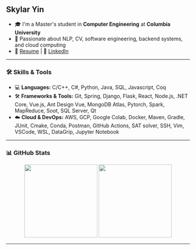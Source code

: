 

<!--
**Alphnia/Alphnia** is a ✨ _special_ ✨ repository because its `README.md` (this file) appears on your GitHub profile.

Here are some ideas to get you started:

- 🔭 I’m currently working on ...
- 🌱 I’m currently learning ...
- 👯 I’m looking to collaborate on ...
- 🤔 I’m looking for help with ...
- 💬 Ask me about ...
- 📫 How to reach me: ...
- 😄 Pronouns: ...
- ⚡ Fun fact: ...
-->
## Skylar Yin

* 🎓 I'm a Master's student in **Computer Engineering** at **Columbia University**  
* 💼 Passionate about NLP, CV, software engineering, backend systems, and cloud computing
* 📄 [Resume](https://docs.google.com/document/d/1ia5kFsShCLOBU4wdf4Vcr_wp3dq35sgKNM9CMJvHIEU/edit?usp=sharing) | 🔗 [LinkedIn](https://www.linkedin.com/in/skylar-yi-yin-501470326/)

---


### 🛠️ Skills & Tools

- 💻 **Languages:** C/C++, C#, Python, Java, SQL, Javascript, Coq 
- 🛠️ **Frameworks & Tools:** Git, Spring, Django, Flask, React, Node.js, .NET Core, Vue.js, Ant Design Vue, MongoDB Atlas, Pytorch, Spark, MapReduce, Soot, SQL Server, Qt
- ☁️ **Cloud & DevOps:** AWS, GCP, Google Colab, Docker, Maven, Gradle, JUnit, Cmake, Conda, Postman, GitHub Actions, SAT solver, SSH, Vim, VSCode, WSL, DataGrip, Jupyter Notebook

---

### 📊 GitHub Stats

<p align="center">
  <img src="https://github-readme-stats.vercel.app/api?username=Alphnia&show_icons=true&theme=default" height="200"/>
  <img src="https://github-readme-stats.vercel.app/api/top-langs/?username=Alphnia&layout=compact&theme=default" height="200"/>
</p>

---

